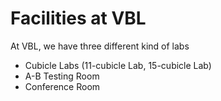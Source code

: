 # Facilities at VBL

At VBL, we have three different kind of labs

- Cubicle Labs (11-cubicle Lab, 15-cubicle Lab)     
- A-B Testing Room      
- Conference Room       

